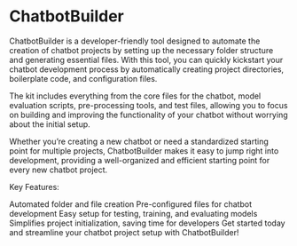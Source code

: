 # ChatbotBuilder

ChatbotBuilder is a developer-friendly tool designed to automate the creation of chatbot projects by setting up the necessary folder structure and generating essential files. With this tool, you can quickly kickstart your chatbot development process by automatically creating project directories, boilerplate code, and configuration files.

The kit includes everything from the core files for the chatbot, model evaluation scripts, pre-processing tools, and test files, allowing you to focus on building and improving the functionality of your chatbot without worrying about the initial setup.

Whether you’re creating a new chatbot or need a standardized starting point for multiple projects, ChatbotBuilder makes it easy to jump right into development, providing a well-organized and efficient starting point for every new chatbot project.

Key Features:

Automated folder and file creation
Pre-configured files for chatbot development
Easy setup for testing, training, and evaluating models
Simplifies project initialization, saving time for developers
Get started today and streamline your chatbot project setup with ChatbotBuilder!
